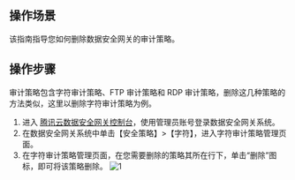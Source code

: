 ## 操作场景
该指南指导您如何删除数据安全网关的审计策略。

## 操作步骤

审计策略包含字符审计策略、FTP 审计策略和 RDP 审计策略，删除这几种策略的方法类似，这里以删除字符审计策略为例。

1. 进入 [腾讯云数据安全网关控制台](https://console.cloud.tencent.com/dasb)，使用管理员账号登录数据安全网关系统。
2. 在数据安全网关系统中单击【安全策略】>【字符】，进入字符审计策略管理页面。
3. 在字符审计策略管理页面，在您需要删除的策略其所在行下，单击“删除”图标，即可将该策略删除。
![1](https://main.qcloudimg.com/raw/08290501756adc6f2bd47ce7ca616be1.png)
